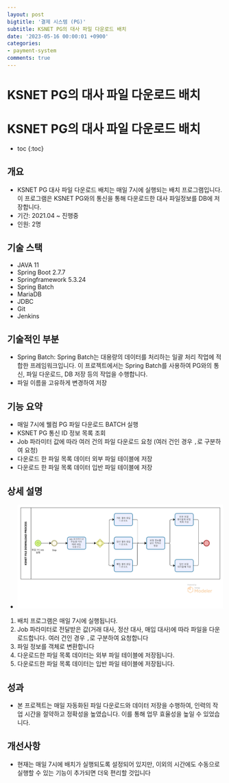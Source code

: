 ```yaml
---
layout: post
bigtitle: '결제 시스템 (PG)'
subtitle: KSNET PG의 대사 파일 다운로드 배치
date: '2023-05-16 00:00:01 +0900'
categories:
- payment-system
comments: true
---
```


# KSNET PG의 대사 파일 다운로드 배치

# KSNET PG의 대사 파일 다운로드 배치
* toc
{:toc}

## 개요
+ KSNET PG 대사 파일 다운로드 배치는 매일 7시에 실행되는 배치 프로그램입니다. 이 프로그램은 KSNET PG와의 통신을 통해 다운로드한 대사 파일정보를 DB에 저장합니다.
+ 기간: 2021.04 ~ 진행중
+ 인원: 2명

## 기술 스택
+ JAVA 11
+ Spring Boot 2.7.7
+ Springframework 5.3.24
+ Spring Batch
+ MariaDB
+ JDBC
+ Git
+ Jenkins

## 기술적인 부분
+ Spring Batch: Spring Batch는 대용량의 데이터를 처리하는 일괄 처리 작업에 적합한 프레임워크입니다. 이 프로젝트에서는 Spring Batch를 사용하여 PG와의 통신, 파일 다운로드, DB 저장 등의 작업을 수행합니다.
+ 파일 이름을 고유하게 변경하여 저장


## 기능 요약
+ 매일 7시에 웰컴 PG 파일 다운로드 BATCH 실행
+ KSNET PG 통신 ID 정보 목록 조회
+ Job 파라미터 값에 따라 여러 건의 파일 다운로드 요청 (여러 건인 경우 ```,```로 구분하여 요청) 
+ 다운로드 한 파일 목록 데이터 외부 파일 테이블에 저장
+ 다운로드 한 파일 목록 데이터 입반 파일 테이블에 저장

## 상세 설명
+ ![img.png](../../../assets/img/payment-system/KsnetFileDownloadArrangement.png)

1. 배치 프로그램은 매일 7시에 실행됩니다.
2. Job 파라미터로 전달받은 값(거래 대사, 정산 대사, 매입 대사)에 따라 파일을 다운로드합니다. 여러 건인 경우 ```,```로 구분하여 요청합니다 
3. 파일 정보를 객체로 변환합니다
4. 다운로드한 파일 목록 데이터는 외부 파일 테이블에 저장됩니다.
5. 다운로드한 파일 목록 데이터는 입반 파일 테이블에 저장됩니다.

## 성과
+ 본 프로젝트는 매일 자동화된 파일 다운로드와 데이터 저장을 수행하여, 인력의 작업 시간을 절약하고 정확성을 높였습니다. 이를 통해 업무 효율성을 높일 수 있었습니다.

## 개선사항
+ 현재는 매일 7시에 배치가 실행되도록 설정되어 있지만, 이외의 시간에도 수동으로 실행할 수 있는 기능이 추가되면 더욱 편리할 것입니다


